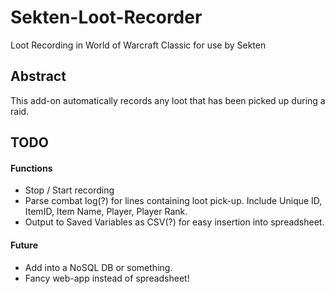 # Sekten-Loot-Recorder
Loot Recording in World of Warcraft Classic for use by Sekten

## Abstract
This add-on automatically records any loot that has been picked up during a raid. 

## TODO
#### Functions

* Stop / Start recording
* Parse combat log(?) for lines containing loot pick-up. Include Unique ID, ItemID, Item Name, Player, Player Rank.
* Output to Saved Variables as CSV(?) for easy insertion into spreadsheet.

#### Future

* Add into a NoSQL DB or something.
* Fancy web-app instead of spreadsheet!
